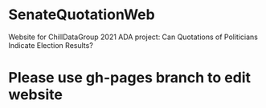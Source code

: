 # SenateQuotationWeb
Website for ChillDataGroup 2021 ADA project: Can Quotations of Politicians Indicate Election Results?


# Please use gh-pages branch to edit website
